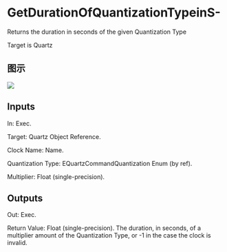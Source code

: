 # GetDurationOfQuantizationTypeinS-

Returns the duration in seconds of the given Quantization Type

Target is Quartz

## 图示

![]($-20221218-20322609.png)

## Inputs

In: Exec.

Target: Quartz Object Reference.

Clock Name: Name.

Quantization Type: EQuartzCommandQuantization Enum (by ref).

Multiplier: Float (single-precision).  

## Outputs

Out: Exec.

Return Value: Float (single-precision). The duration, in seconds, of a multiplier amount of the Quantization Type, or -1 in the case the clock is invalid.

